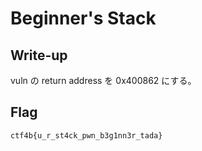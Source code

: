 # Beginner's Stack

## Write-up

vuln の return address を 0x400862 にする。

## Flag

`ctf4b{u_r_st4ck_pwn_b3g1nn3r_tada}`
